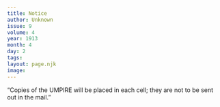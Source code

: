```yaml
---
title: Notice
author: Unknown
issue: 9
volume: 4
year: 1913
month: 4
day: 2
tags:
layout: page.njk
image:
---
```

“Copies of the UMPIRE will be placed in each cell; they are not to be sent out in the mail.”


